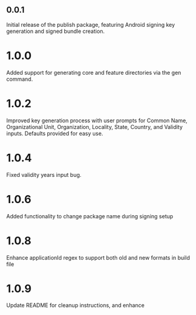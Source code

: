 ## 0.0.1
Initial release of the publish package, featuring Android signing key generation and signed bundle
creation.

# 1.0.0
Added support for generating core and feature directories via the gen command.

# 1.0.2
Improved key generation process with user prompts for Common Name, Organizational Unit,
Organization, Locality, State, Country, and Validity inputs. Defaults provided for easy use.

# 1.0.4
Fixed validity years input bug.

# 1.0.6
Added functionality to change package name during signing setup

# 1.0.8
Enhance applicationId regex to support both old and new formats in build file

# 1.0.9
Update README for cleanup instructions, and enhance 
